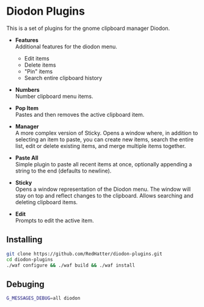 # Diodon Plugins
This is a set of plugins for the gnome clipboard manager Diodon.

- **Features**  
Additional features for the diodon menu.
  - Edit items
  - Delete items
  - "Pin" items
  - Search entire clipboard history


- **Numbers**  
Number clipboard menu items.

- **Pop Item**  
Pastes and then removes the active clipboard item.

- **Manager**  
A more complex version of Sticky. Opens a window where, in addition to selecting an item to paste, you can create new items, search the entire list, edit or delete existing items, and merge multiple items together.

- **Paste All**  
Simple plugin to paste all recent items at once, optionally appending a string to
the end (defaults to newline).

- **Sticky**  
Opens a window representation of the Diodon menu. The window will stay on top
and reflect changes to the clipboard. Allows searching and deleting clipboard items.

- **Edit**  
Prompts to edit the active item.

## Installing

``` bash
git clone https://github.com/RedHatter/diodon-plugins.git
cd diodon-plugins
./waf configure && ./waf build && ./waf install
```

## Debuging

``` bash
G_MESSAGES_DEBUG=all diodon
```
